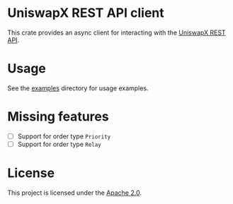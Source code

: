# UniswapX REST API client

This crate provides an async client for interacting with the [UniswapX REST API](https://beta.api.uniswap.org/v2/uniswapx/docs).

# Usage
See the [examples](./examples) directory for usage examples.

# Missing features
- [ ] Support for order type `Priority`
- [ ] Support for order type `Relay`

# License
This project is licensed under the [Apache 2.0](./LICENSE).
